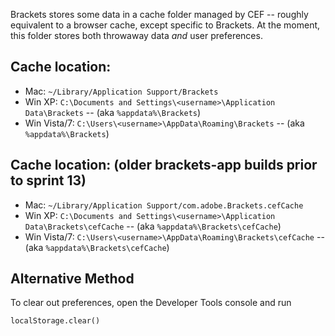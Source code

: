 Brackets stores some data in a cache folder managed by CEF -- roughly equivalent to a browser cache, except specific to Brackets. At the moment, this folder stores both throwaway data _and_ user preferences.

## Cache location:

* Mac: ```~/Library/Application Support/Brackets```
* Win XP: ```C:\Documents and Settings\<username>\Application Data\Brackets``` -- (aka ```%appdata%\Brackets```)
* Win Vista/7: ```C:\Users\<username>\AppData\Roaming\Brackets``` -- (aka ```%appdata%\Brackets```)

## Cache location: (older brackets-app builds prior to sprint 13)

* Mac: ```~/Library/Application Support/com.adobe.Brackets.cefCache```
* Win XP: ```C:\Documents and Settings\<username>\Application Data\Brackets\cefCache``` -- (aka ```%appdata%\Brackets\cefCache```)
* Win Vista/7: ```C:\Users\<username>\AppData\Roaming\Brackets\cefCache``` -- (aka ```%appdata%\Brackets\cefCache```)

## Alternative Method

To clear out preferences, open the Developer Tools console and run

```
localStorage.clear()
```